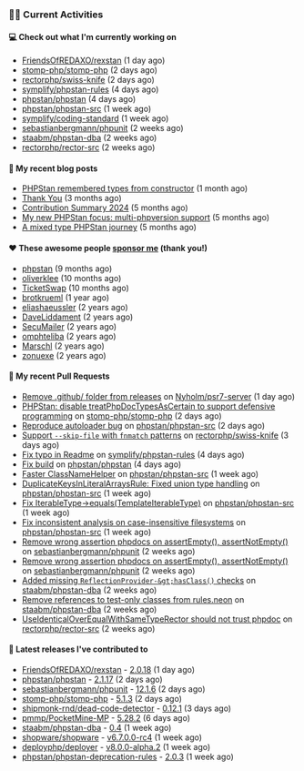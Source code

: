 ### 👨‍💻 Current Activities


#### 💻 Check out what I'm currently working on

- [FriendsOfREDAXO/rexstan](https://github.com/FriendsOfREDAXO/rexstan) (1 day ago)
- [stomp-php/stomp-php](https://github.com/stomp-php/stomp-php) (2 days ago)
- [rectorphp/swiss-knife](https://github.com/rectorphp/swiss-knife) (2 days ago)
- [symplify/phpstan-rules](https://github.com/symplify/phpstan-rules) (4 days ago)
- [phpstan/phpstan](https://github.com/phpstan/phpstan) (4 days ago)
- [phpstan/phpstan-src](https://github.com/phpstan/phpstan-src) (1 week ago)
- [symplify/coding-standard](https://github.com/symplify/coding-standard) (1 week ago)
- [sebastianbergmann/phpunit](https://github.com/sebastianbergmann/phpunit) (2 weeks ago)
- [staabm/phpstan-dba](https://github.com/staabm/phpstan-dba) (2 weeks ago)
- [rectorphp/rector-src](https://github.com/rectorphp/rector-src) (2 weeks ago)


#### 📜 My recent blog posts

- [PHPStan remembered types from constructor](https://staabm.github.io/2025/04/15/phpstan-remember-constructor-types.html) (1 month ago)
- [Thank You](https://staabm.github.io/2025/01/24/thank-you.html) (3 months ago)
- [Contribution Summary 2024](https://staabm.github.io/2024/12/11/contribution-summary-2024.html) (5 months ago)
- [My new PHPStan focus: multi-phpversion support](https://staabm.github.io/2024/11/28/phpstan-php-version-in-scope.html) (5 months ago)
- [A mixed type PHPStan journey](https://staabm.github.io/2024/11/26/phpstan-mixed-types.html) (5 months ago)


#### ❤️ These awesome people [sponsor me](https://github.com/sponsors/staabm) (thank you!)

- [phpstan](https://github.com/phpstan) (9 months ago)
- [oliverklee](https://github.com/oliverklee) (10 months ago)
- [TicketSwap](https://github.com/TicketSwap) (10 months ago)
- [brotkrueml](https://github.com/brotkrueml) (1 year ago)
- [eliashaeussler](https://github.com/eliashaeussler) (2 years ago)
- [DaveLiddament](https://github.com/DaveLiddament) (2 years ago)
- [SecuMailer](https://github.com/SecuMailer) (2 years ago)
- [omphteliba](https://github.com/omphteliba) (2 years ago)
- [Marschl](https://github.com/Marschl) (2 years ago)
- [zonuexe](https://github.com/zonuexe) (2 years ago)


#### 🔨 My recent Pull Requests

- [Remove .github/ folder from releases](https://github.com/Nyholm/psr7-server/pull/61) on [Nyholm/psr7-server](https://github.com/Nyholm/psr7-server) (1 day ago)
- [PHPStan: disable treatPhpDocTypesAsCertain to support defensive programming](https://github.com/stomp-php/stomp-php/pull/185) on [stomp-php/stomp-php](https://github.com/stomp-php/stomp-php) (2 days ago)
- [Reproduce autoloader bug](https://github.com/phpstan/phpstan-src/pull/4003) on [phpstan/phpstan-src](https://github.com/phpstan/phpstan-src) (2 days ago)
- [Support `--skip-file` with `fnmatch` patterns](https://github.com/rectorphp/swiss-knife/pull/99) on [rectorphp/swiss-knife](https://github.com/rectorphp/swiss-knife) (3 days ago)
- [Fix typo in Readme](https://github.com/symplify/phpstan-rules/pull/228) on [symplify/phpstan-rules](https://github.com/symplify/phpstan-rules) (4 days ago)
- [Fix build](https://github.com/phpstan/phpstan/pull/13047) on [phpstan/phpstan](https://github.com/phpstan/phpstan) (4 days ago)
- [Faster ClassNameHelper](https://github.com/phpstan/phpstan-src/pull/3994) on [phpstan/phpstan-src](https://github.com/phpstan/phpstan-src) (1 week ago)
- [DuplicateKeysInLiteralArraysRule: Fixed union type handling](https://github.com/phpstan/phpstan-src/pull/3993) on [phpstan/phpstan-src](https://github.com/phpstan/phpstan-src) (1 week ago)
- [Fix IterableType-&gt;equals(TemplateIterableType)](https://github.com/phpstan/phpstan-src/pull/3991) on [phpstan/phpstan-src](https://github.com/phpstan/phpstan-src) (1 week ago)
- [Fix inconsistent analysis on case-insensitive filesystems](https://github.com/phpstan/phpstan-src/pull/3988) on [phpstan/phpstan-src](https://github.com/phpstan/phpstan-src) (1 week ago)
- [Remove wrong assertion phpdocs on assertEmpty(), assertNotEmpty()](https://github.com/sebastianbergmann/phpunit/pull/6203) on [sebastianbergmann/phpunit](https://github.com/sebastianbergmann/phpunit) (2 weeks ago)
- [Remove wrong assertion phpdocs on assertEmpty(), assertNotEmpty()](https://github.com/sebastianbergmann/phpunit/pull/6202) on [sebastianbergmann/phpunit](https://github.com/sebastianbergmann/phpunit) (2 weeks ago)
- [Added missing `ReflectionProvider-&gt;hasClass()` checks](https://github.com/staabm/phpstan-dba/pull/758) on [staabm/phpstan-dba](https://github.com/staabm/phpstan-dba) (2 weeks ago)
- [Remove references to test-only classes from rules.neon](https://github.com/staabm/phpstan-dba/pull/757) on [staabm/phpstan-dba](https://github.com/staabm/phpstan-dba) (2 weeks ago)
- [UseIdenticalOverEqualWithSameTypeRector should not trust phpdoc](https://github.com/rectorphp/rector-src/pull/6880) on [rectorphp/rector-src](https://github.com/rectorphp/rector-src) (2 weeks ago)


#### 🔭 Latest releases I've contributed to

- [FriendsOfREDAXO/rexstan](https://github.com/FriendsOfREDAXO/rexstan) - [2.0.18](https://github.com/FriendsOfREDAXO/rexstan/releases/tag/2.0.18) (1 day ago)
- [phpstan/phpstan](https://github.com/phpstan/phpstan) - [2.1.17](https://github.com/phpstan/phpstan/releases/tag/2.1.17) (2 days ago)
- [sebastianbergmann/phpunit](https://github.com/sebastianbergmann/phpunit) - [12.1.6](https://github.com/sebastianbergmann/phpunit/releases/tag/12.1.6) (2 days ago)
- [stomp-php/stomp-php](https://github.com/stomp-php/stomp-php) - [5.1.3](https://github.com/stomp-php/stomp-php/releases/tag/5.1.3) (2 days ago)
- [shipmonk-rnd/dead-code-detector](https://github.com/shipmonk-rnd/dead-code-detector) - [0.12.1](https://github.com/shipmonk-rnd/dead-code-detector/releases/tag/0.12.1) (3 days ago)
- [pmmp/PocketMine-MP](https://github.com/pmmp/PocketMine-MP) - [5.28.2](https://github.com/pmmp/PocketMine-MP/releases/tag/5.28.2) (6 days ago)
- [staabm/phpstan-dba](https://github.com/staabm/phpstan-dba) - [0.4](https://github.com/staabm/phpstan-dba/releases/tag/0.4) (1 week ago)
- [shopware/shopware](https://github.com/shopware/shopware) - [v6.7.0.0-rc4](https://github.com/shopware/shopware/releases/tag/v6.7.0.0-rc4) (1 week ago)
- [deployphp/deployer](https://github.com/deployphp/deployer) - [v8.0.0-alpha.2](https://github.com/deployphp/deployer/releases/tag/v8.0.0-alpha.2) (1 week ago)
- [phpstan/phpstan-deprecation-rules](https://github.com/phpstan/phpstan-deprecation-rules) - [2.0.3](https://github.com/phpstan/phpstan-deprecation-rules/releases/tag/2.0.3) (1 week ago)
